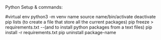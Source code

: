 Python Setup & commands:

#virtual env
python3 -m venv name
source name/bin/activate
deactivate
pip lists
(to create a file that store all the current packages) pip freeze > requirements.txt
--(and to install python packages from a text files) pip install -r requirements.txt
pip uninstall package-name
